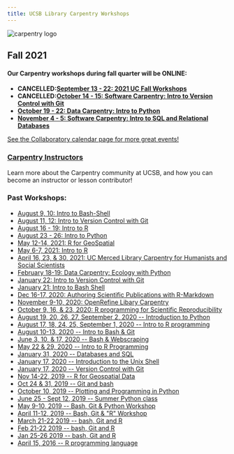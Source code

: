 ```yaml
---
title: UCSB Library Carpentry Workshops
---
```

![carpentry logo](fig/ucsb-github-banner-2.png)


## Fall 2021
#### Our Carpentry workshops during fall quarter will be ONLINE:

- **CANCELLED:[September 13 - 22: 2021 UC Fall Workshops](https://ucsdlib.github.io/2021-09-13-uc-collab/)**
- **CANCELLED:[October 14 - 15: Software Carpentry:  Intro to Version Control with Git](https://ucsbcarpentry.github.io/2021-10-14-ucsb-git-online/)**
- **[October 19 - 22: Data Carpentry: Intro to Python](https://ucsbcarpentry.github.io/2021-10-19-ucsb-python-online/)**
- **[November 4 - 5: Software Carpentry: Intro to SQL and Relational Databases](https://ucsbcarpentry.github.io/2021-11-04-ucsb-sql-online/)**

[See the Collaboratory calendar page for more great events!](https://www.library.ucsb.edu/events-exhibitions?location=All&series=1218)


### [Carpentry Instructors](https://ucsbcarpentry.github.io/instructors/)
Learn more about the Carpentry community at UCSB, and how you can become an
instructor or lesson contributor!


### Past Workshops:
- [August 9, 10: Intro to Bash-Shell](https://ucsbcarpentry.github.io/2021-08-09-ucsb-bash-online/)
- [August 11, 12: Intro to Version Control with Git](https://ucsbcarpentry.github.io/2021-08-11-ucsb-git-online/)
- [August 16 - 19: Intro to R](https://ucsbcarpentry.github.io/2021-08-16-ucsb-introR-online/)
- [August 23 - 26: Intro to Python](https://ucsbcarpentry.github.io/2021-08-23-ucsb-python-online/)
- [May 12-14, 2021: R for GeoSpatial](https://ucsbcarpentry.github.io/2021-05-13-GeospatialR/)
- [May 6-7, 2021: Intro to R](https://ucsbcarpentry.github.io/2021-05-06-IntroR/)
- [April 16, 23, & 30, 2021: UC Merced Library Carpentry for Humanists and Social Scientists](https://annajiat.github.io/2021-04-16-merced-online/)
- [February 18-19: Data Carpentry: Ecology with Python](https://ucsbcarpentry.github.io/2021-02-18-ucsb-online/)
- [January 22: Intro to Version Control with Git](https://ucsbcarpentry.github.io/2021-01-22-SWC-Git-online/)
- [January 21: Intro to Bash Shell](https://ucsbcarpentry.github.io/2021-01-21-SWC-Bash-online/)
- [Dec 16-17, 2020: Authoring Scientific Publications with R-Markdown](https://ucsbcarpentry.github.io/2020-12-16-Rmarkdown-UCSB-online/)
- [November 9-10, 2020: OpenRefine Libary Carpentry](https://ucsbcarpentry.github.io/2020-11-09-OpenRefine-online/)
- [October 9, 16, & 23, 2020: R programming for Scientific Reproducibility](https://ucsbcarpentry.github.io/2020-10-09-ReprodR-online/)
- [August 19, 20, 26, 27, September 2, 2020 -- Introduction to Python](https://ucsbcarpentry.github.io/2020-08-19-Summer-Python)
- [August 17, 18, 24, 25, September 1, 2020 -- Intro to R programming](https://ucsbcarpentry.github.io/2020-08-17-Summer-R) 
- [August 10-13, 2020 -- Intro to Bash & Git](https://ucsbcarpentry.github.io/2020-08-10-Summer-GitBash/)
- [June 3, 10, & 17, 2020 -- Bash & Webscraping](https://ucsbcarpentry.github.io/2020-06-03-UCSB-LibCarp)
- [May 22 & 29, 2020 -- Intro to R Programming](https://ucsbcarpentry.github.io/2020-05-29-UCSB-R/)
- [January 31, 2020 -- Databases and SQL](https://ucsbcarpentry.github.io/2020-01-31-UCSB-SQL)
- [January 17, 2020 -- Introduction to the Unix Shell](https://ucsbcarpentry.github.io/2020-01-17-UCSB-bash)
- [January 17, 2020 -- Version Control with Git](https://ucsbcarpentry.github.io/2020-01-17-UCSB-git/)
- [Nov 14-22, 2019 -- R for Geospatial Data](https://ucsbcarpentry.github.io/2019-11-14-Geospatial-R/)
- [Oct 24 & 31, 2019 -- Git and bash](https://ucsbcarpentry.github.io/2019-10-24-gitbash/)
- [October 10, 2019 -- Plotting and Programming in Python](https://ucsbcarpentry.github.io/2019-10-10-Python-UCSB/)
- [June 25 - Sept 12, 2019 -- Summer Python class](https://ucsbcarpentry.github.io/2019-summer/)
- [May 9-10, 2019 -- Bash, Git & Python Workshop](https://ucsbcarpentry.github.io/2019-05-09-UCSB-SW-Carpentry/)
- [April 11-12, 2019 -- Bash, Git & "R" Workshop](https://ucsbcarpentry.github.io/2019-04-11-UCSB-SW-Workshop//)
- [March 21-22 2019 -- bash, Git and R](https://ucsbcarpentry.github.io/2019-03-21-UCSBLibrary/)
- [Feb 21-22 2019 -- bash, Git and R](https://ucsbcarpentry.github.io/2019-02-21-UCSBLibrary/)
- [Jan 25-26 2019 -- bash, Git and R](https://ucsbcarpentry.github.io/2019-01-25-UCSBLibrary/)
- [April 15, 2016 -- R programming language](http://remi-daigle.github.io/2016-04-15-UCSB/overview/)


